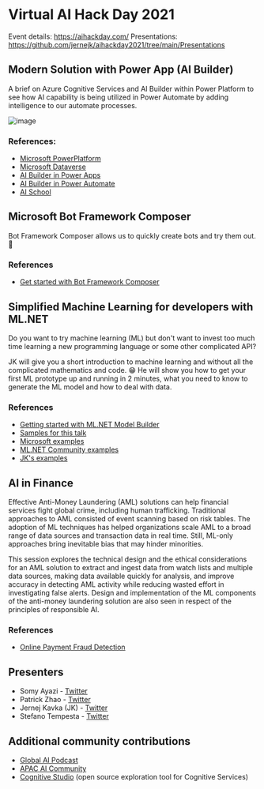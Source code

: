 # Virtual AI Hack Day 2021

Event details: https://aihackday.com/
Presentations: https://github.com/jernejk/aihackday2021/tree/main/Presentations

## Modern Solution with Power App (AI Builder)

A brief on Azure Cognitive Services and AI Builder within Power Platform to see how AI capability is being utilized in Power Automate by adding intelligence to our automate processes.

![image](https://user-images.githubusercontent.com/38545428/130304647-d9332d07-a6ea-45e4-94de-455cdc45b112.png)

### References:

- [Microsoft PowerPlatform](https://docs.microsoft.com/en-us/power-platform/)
- [Microsoft Dataverse](https://docs.microsoft.com/en-us/powerapps/maker/data-platform/data-platform-intro)
- [AI Builder in Power Apps](https://docs.microsoft.com/en-us/powerapps/use-ai-builder)
- [AI Builder in Power Automate](https://docs.microsoft.com/en-us/ai-builder/use-in-flow-overview)
- [AI School](https://www.microsoft.com/en-us/ai/ai-school)

## Microsoft Bot Framework Composer

Bot Framework Composer allows us to quickly create bots and try them out. 🤖

### References

- [Get started with Bot Framework Composer](https://github.com/Microsoft/BotFramework-Composer)

## Simplified Machine Learning for developers with ML․NET

Do you want to try machine learning (ML) but don't want to invest too much time learning a new programming language or some other complicated API?

JK will give you a short introduction to machine learning and without all the complicated mathematics and code. 😁
He will show you how to get your first ML prototype up and running in 2 minutes, what you need to know to generate the ML model and how to deal with data.

### References

- [Getting started with ML.NET Model Builder](https://dotnet.microsoft.com/apps/machinelearning-ai/ml-dotnet/model-builder)
- [Samples for this talk](https://github.com/jernejk/aihackday2021/tree/main/Samples)
- [Microsoft examples](https://github.com/dotnet/machinelearning-samples)
- [ML.NET Community examples](https://github.com/GlobalAICommunity/Workshop-MLNet)
- [JK's examples](https://github.com/jernejk/MLSample.SimpleTransactionTagging)

## AI in Finance

Effective Anti-Money Laundering (AML) solutions can help financial services fight global crime, including human trafficking. Traditional approaches to AML consisted of event scanning based on risk tables. The adoption of ML techniques has helped organizations scale AML to a broad range of data sources and transaction data in real time. Still, ML-only approaches bring inevitable bias that may hinder minorities.

This session explores the technical design and the ethical considerations for an AML solution to extract and ingest data from watch lists and multiple data sources, making data available quickly for analysis, and improve accuracy in detecting AML activity while reducing wasted effort in investigating false alerts. Design and implementation of the ML components of the anti-money laundering solution are also seen in respect of the principles of responsible AI.

### References

- [Online Payment Fraud Detection](https://gallery.azure.ai/Tutorial/Online-Payment-Fraud-Detection)

## Presenters

- Somy Ayazi - [Twitter](https://twitter.com/SomyAyazi)
- Patrick Zhao - [Twitter](https://twitter.com/paladinapay)
- Jernej Kavka (JK) - [Twitter](https://twitter.com/jernej_kavka)
- Stefano Tempesta - [Twitter](https://twitter.com/stefanotempesta)

## Additional community contributions

- [Global AI Podcast](https://globalai.live/ai-the-podcast/)
- [APAC AI Community](https://www.meetup.com/apac-ai-community/)
- [Cognitive Studio](https://cognitivestudio.dev/) (open source exploration tool for Cognitive Services)
